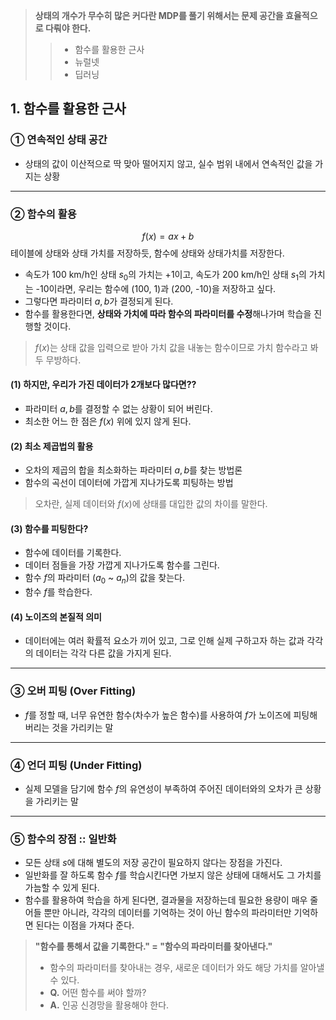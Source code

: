 > **상태의 개수가 무수히 많은 커다란 MDP를 풀기 위해서는 문제 공간을 효율적으로 다뤄야 한다.**
>> - 함수를 활용한 근사
>> - 뉴럴넷
>> - 딥러닝

## 1. 함수를 활용한 근사

### ① 연속적인 상태 공간
- 상태의 값이 이산적으로 딱 맞아 떨어지지 않고, 실수 범위 내에서 연속적인 값을 가지는 상황
---


### ② 함수의 활용
$$f(x) = ax+b$$
테이블에 상태와 상태 가치를 저장하듯, 함수에 상태와 상태가치를 저장한다.

- 속도가 100 km/h인 상태 $s_0$의 가치는 +1이고, 속도가 200 km/h인 상태 $s_1$의 가치는 -10이라면, 우리는 함수에 (100, 1)과 (200, -10)을 저장하고 싶다.
- 그렇다면 파라미터 $a, b$가 결정되게 된다.
- 함수를 활용한다면, **상태와 가치에 따라 함수의 파라미터를 수정**해나가며 학습을 진행할 것이다.

> $f(x)$는 상태 값을 입력으로 받아 가치 값을 내놓는 함수이므로 가치 함수라고 봐두 무방하다.

#### (1) 하지만, 우리가 가진 데이터가 2개보다 많다면??
- 파라미터 $a, b$를 결정할 수 없는 상황이 되어 버린다.
- 최소한 어느 한 점은 $f(x)$ 위에 있지 않게 된다.

#### (2) 최소 제곱법의 활용
- 오차의 제곱의 합을 최소화하는 파라미터 $a,b$를 찾는 방법론
- 함수의 곡선이 데이터에 가깝게 지나가도록 피팅하는 방법
> 오차란, 실제 데이터와 $f(x)$에 상태를 대입한 값의 차이를 말한다.

#### (3) 함수를 피팅한다?
- 함수에 데이터를 기록한다.
- 데이터 점들을 가장 가깝게 지나가도록 함수를 그린다.
- 함수 $f$의 파라미터 $(a_0$ ~ $a_n)$의 값을 찾는다.
- 함수 $f$를 학습한다.

#### (4) 노이즈의 본질적 의미
- 데이터에는 여러 확률적 요소가 끼어 있고, 그로 인해 실제 구하고자 하는 값과 각각의 데이터는 각각 다른 값을 가지게 된다.
---
### ③ 오버 피팅 (Over Fitting)
- $f$를 정할 때, 너무 유연한 함수(차수가 높은 함수)를 사용하여 $f$가 노이즈에 피팅해 버리는 것을 가리키는 말
---
### ④ 언더 피팅 (Under Fitting)
- 실제 모델을 담기에 함수 $f$의 유연성이 부족하여 주어진 데이터와의 오차가 큰 상황을 가리키는 말
---
### ⑤ 함수의 장점 :: 일반화
- 모든 상태 $s$에 대해 별도의 저장 공간이 필요하지 않다는 장점을 가진다.
- 일반화를 잘 하도록 함수 $f$를 학습시킨다면 가보지 않은 상태에 대해서도 그 가치를 가늠할 수 있게 된다.
- 함수를 활용하여 학습을 하게 된다면, 결과물을 저장하는데 필요한 용량이 매우 줄어들 뿐만 아니라, 각각의 데이터를 기억하는 것이 아닌 함수의 파라미터만 기억하면 된다는 이점을 가져다 준다.


> **"함수를 통해서 값을 기록한다." = "함수의 파라미터를 찾아낸다."**
> - 함수의 파라미터를 찾아내는 경우, 새로운 데이터가 와도 해당 가치를 알아낼 수 있다.
> - **Q.** 어떤 함수를 써야 할까?
> - **A.** 인공 신경망을 활용해야 한다. 